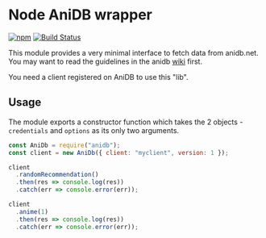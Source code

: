 # Node AniDB wrapper

[![npm](https://img.shields.io/npm/dm/anidbjs.svg?style=flat-square)](https://www.npmjs.com/package/anidbjs)
[![Build Status](https://travis-ci.org/miraris/anidbjs.svg?branch=master)](https://travis-ci.org/miraris/anidbjs)

This module provides a very minimal interface to fetch data from anidb.net. You may want to read the guidelines in the anidb [wiki](http://wiki.anidb.net/w/HTTP_API_Definition) first.

You need a client registered on AniDB to use this "lib".

## Usage

The module exports a constructor function which takes the 2 objects - `credentials` and `options` as its only two arguments.

```javascript
const AniDb = require("anidb");
const client = new AniDb({ client: "myclient", version: 1 });

client
  .randomRecommendation()
  .then(res => console.log(res))
  .catch(err => console.error(err));

client
  .anime(1)
  .then(res => console.log(res))
  .catch(err => console.error(err));
```

